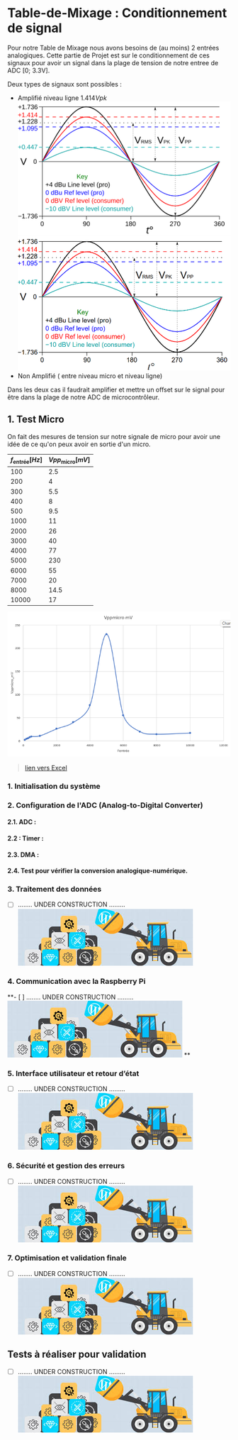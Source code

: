 # Table-de-Mixage :  Conditionnement de signal
<!--
  Use this for formatting the image : 
  <a href="url"><img src="image-3.png" align="center" height="50%" width="50%" ></a>
  
   -->

Pour notre Table de Mixage nous avons besoins de (au moins) 2 entrées analogiques.
Cette partie de Projet est sur le conditionnement de ces signaux pour avoir un signal dans la plage de tension de notre entree de ADC [0; 3.3V].

Deux types de signaux sont possibles : 
- Amplifié niveau ligne $1.414 Vpk$
![](Images\Line_levels.svg)
![alt text](Images/LineLevel.png)
- Non Amplifié ( entre niveau micro et niveau ligne)

Dans les deux cas il faudrait amplifier et mettre un offset sur le signal pour être dans la plage de notre ADC de microcontrôleur.



## 1. Test Micro
On fait des mesures de tension sur notre  signale de micro pour avoir une idée de ce qu'on peux avoir en sortie d'un micro.



<center>

| $f_{\text{entrée}}[Hz]$ | $Vpp_{\text{micro}}[mV]$ |
| ----------------------- | ------------------------ |
| 100                     | 2.5                      |
| 200                     | 4                        |
| 300                     | 5.5                      |
| 400                     | 8                        |
| 500                     | 9.5                      |
| 1000                    | 11                       |
| 2000                    | 26                       |
| 3000                    | 40                       |
| 4000                    | 77                       |
| 5000                    | 230                      |
| 6000                    | 55                       |
| 7000                    | 20                       |
| 8000                    | 14.5                     |
| 10000                   | 17                       |


![alt text](Images/Micro_output.png)

</center>



> [lien vers Excel](https://1drv.ms/x/c/44e5248c228d5751/ETUEaSnJRSJNqgbVf3nIVEgBYADid3KxOARgrQHJ6OK-Tg?e=khQeDF)




### 1. Initialisation du système

### 2. Configuration de l'ADC (Analog-to-Digital Converter)
#### 2.1. ADC : 

#### 2.2 : Timer : 

#### 2.3. DMA :


#### 2.4. Test pour vérifier la conversion analogique-numérique.

  


### 3. Traitement des données
- [ ] ........ UNDER CONSTRUCTION .........
![UNDER_CONSTRUCTION](Images/UnderConstruction.png)


### 4. Communication avec la Raspberry Pi
**- [ ] ........ UNDER CONSTRUCTION .........
![UNDER_CONSTRUCTION](Images/UnderConstruction.png)
**

### 5. Interface utilisateur et retour d’état
- [ ] ........ UNDER CONSTRUCTION .........
![UNDER_CONSTRUCTION](Images/UnderConstruction.png)


### 6. Sécurité et gestion des erreurs
- [ ] ........ UNDER CONSTRUCTION .........
![UNDER_CONSTRUCTION](Images/UnderConstruction.png)


###  7. Optimisation et validation finale

- [ ] ........ UNDER CONSTRUCTION .........
![UNDER_CONSTRUCTION](Images/UnderConstruction.png)

## Tests à réaliser pour validation
- [ ] ........ UNDER CONSTRUCTION .........
![UNDER_CONSTRUCTION](Images/UnderConstruction.png)
